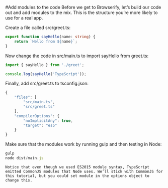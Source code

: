 #Add modules to the code
Before we get to Browserify, let’s build our code out and add modules to the mix. This is the structure you’re more likely to use for a real app.

Create a file called src/greet.ts:
```typescript
export function sayHello(name: string) {
    return `Hello from ${name}`;
}

```
Now change the code in src/main.ts to import sayHello from greet.ts:

```typescript
import { sayHello } from './greet';

console.log(sayHello('TypeScript'));

```
Finally, add src/greet.ts to tsconfig.json:
```typescript
{
    "files": [
        "src/main.ts",
        "src/greet.ts"
    ],
    "compilerOptions": {
        "noImplicitAny": true,
        "target": "es5"
    }
}

```
Make sure that the modules work by running gulp and then testing in Node:
```typescript
gulp
node dist/main.js

```

```
Notice that even though we used ES2015 module syntax, TypeScript emitted CommonJS modules that Node uses. We’ll stick with CommonJS for this tutorial, but you could set module in the options object to change this.

```